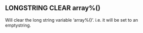 ## LONGSTRING CLEAR array%()

Will clear the long string variable ‘array%()’. i.e. it will be set to an emptystring.